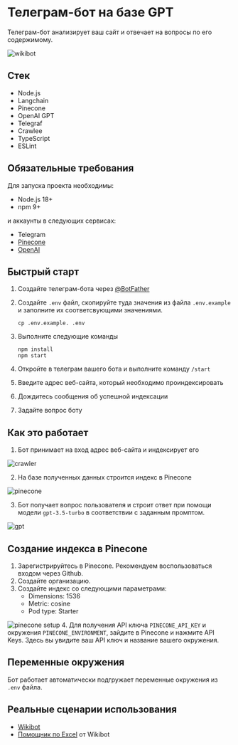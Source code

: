 # Телеграм-бот на базе GPT

Телеграм-бот анализирует ваш сайт и отвечает на вопросы по его содержимому.

![wikibot](./assets/wikibot.jpg)

## Стек

- Node.js
- Langchain
- Pinecone
- OpenAI GPT
- Telegraf
- Crawlee
- TypeScript
- ESLint

## Обязательные требования

Для запуска проекта необходимы:

- Node.js 18+
- npm 9+

и аккаунты в следующих сервисах:

- Telegram
- [Pinecone](https://www.pinecone.io)
- [OpenAI](https://platform.openai.com/overview)

## Быстрый старт

1. Создайте телеграм-бота через [@BotFather](https://t.me/BotFather)
2. Создайте `.env` файл, скопируйте туда значения из файла `.env.example` и заполните их соответсвующими значениями.

   ```
   cp .env.example. .env
   ```

3. Выполните следующие команды

   ```
   npm install
   npm start
   ```

4. Откройте в телеграм вашего бота и выполните команду `/start`
5. Введите адрес веб-сайта, который необходимо проиндексировать
6. Дождитесь сообщения об успешной индексации
7. Задайте вопрос боту

## Как это работает

1. Бот принимает на вход адрес веб-сайта и индексирует его

![crawler](./assets/crawler.png)

2. На базе полученных данных строится индекс в Pinecone

![pinecone](./assets/pinecone.png)

3. Бот получает вопрос пользователя и строит ответ при помощи модели `gpt-3.5-turbo` в соответствии с заданным промптом.

![gpt](./assets/gpt.png)

## Создание индекса в Pinecone

1. Зарегистрируйтесь в Pinecone. Рекомендуем воспользоваться входом через Github.
2. Создайте организацию.
3. Создайте индекс со следующими параметрами:
   - Dimensions: 1536
   - Metric: cosine
   - Pod type: Starter

![pinecone setup](./assets/pinecone-setup.jpg) 4. Для получения API ключа `PINECONE_API_KEY` и окружения `PINECONE_ENVIRONMENT`, зайдите в Pinecone и нажмите API Keys. Здесь вы увидите ваш API ключ и название вашего окружения.

## Переменные окружения

Бот работает автоматически подгружает переменные окружения из `.env` файла.

## Реальные сценарии использования

- [Wikibot](https://wikibot.tomleto.pro)
- [Помощник по Excel](https://t.me/Excel_WikiBot) от Wikibot
